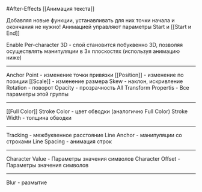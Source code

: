 #After-Effects 
[[Анимация текста]]

Добавляя новые функции, устанавливать для них точки начала и окончания не нужно! Анимацией управляют параметры Start и [[Start и End]] 

Enable Per-character 3D - слой становится побуквенно 3D, позволяя осуществлять манипуляции в 3х плоскостях (используя анимацию ниже)
_____________________________
Anchor Point - изменение точки привязки 
[[Position]] - изменение по позиции
[[Scale]] - изменение размера 
Skew - наклон, искривление
Rotation - поворот
Opacity - прозрачность
All Transform Propertis - Все параметры этой группы
________________________
[[Full Color]]
Stroke Color - цвет обводки (аналогично Full Color)
Stroke Width - толщина обводки
________________________________________________
Tracking - межбуквенное расстояние
Line Anchor - манипуляции со строками
Line Spacing - анимация строк
__________________________________
Character Value - Параметры значения символов
Character Offset - Параметры значения символов
_____________________________________________
Blur - размытие